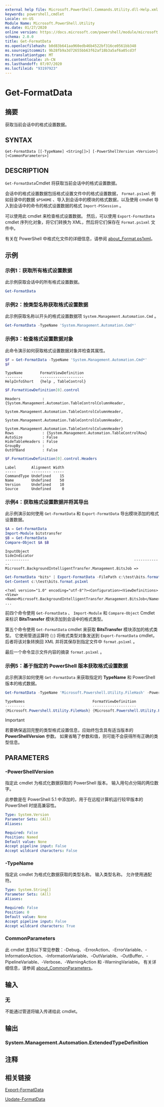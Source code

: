 ```yaml
---
external help file: Microsoft.PowerShell.Commands.Utility.dll-Help.xml
keywords: powershell,cmdlet
Locale: en-US
Module Name: Microsoft.PowerShell.Utility
ms.date: 01/27/2020
online version: https://docs.microsoft.com/powershell/module/microsoft.powershell.utility/get-formatdata?view=powershell-5.1&WT.mc_id=ps-gethelp
schema: 2.0.0
title: Get-FormatData
ms.openlocfilehash: b0d83b641aa960edb46b4522bf316ce0561bb348
ms.sourcegitcommit: 9b28fb9a3d72655bb63f62af18b3a5af6a05cd3f
ms.translationtype: MT
ms.contentlocale: zh-CN
ms.lasthandoff: 07/07/2020
ms.locfileid: "93197923"
---
```

# Get-FormatData

## 摘要
获取当前会话中的格式设置数据。

## SYNTAX

```
Get-FormatData [[-TypeName] <String[]>] [-PowerShellVersion <Version>] [<CommonParameters>]
```

## DESCRIPTION

`Get-FormatData`Cmdlet 将获取当前会话中的格式设置数据。

会话中的格式设置数据包括格式设置文件中的格式设置数据， `Format.ps1xml` 例如目录中的数据 `$PSHOME` 、导入到会话中的模块的格式数据，以及使用 cmdlet 导入到会话中的命令的格式设置数据的格式 `Import-PSSession` 。

可以使用此 cmdlet 来检查格式设置数据。 然后，可以使用 `Export-FormatData` cmdlet 序列化对象，将它们转换为 XML，然后将它们保存在 `Format.ps1xml` 文件中。

有关在 PowerShell 中格式化文件的详细信息，请参阅 [about_Format.ps1xml](../Microsoft.PowerShell.Core/About/about_Format.ps1xml.md)。

## 示例

### 示例1：获取所有格式设置数据

此示例获取会话中的所有格式设置数据。

```powershell
Get-FormatData
```

### 示例2：按类型名称获取格式设置数据

此示例获取名称以开头的格式设置数据项 `System.Management.Automation.Cmd` 。

```powershell
Get-FormatData -TypeName 'System.Management.Automation.Cmd*'
```

### 示例3：检查格式设置数据对象

此命令演示如何获取格式设置数据对象并检查其属性。

```powershell
$F = Get-FormatData -TypeName 'System.Management.Automation.Cmd*'
$F
```

```Output
TypeName        FormatViewDefinition
--------        --------------------
HelpInfoShort   {help , TableControl}
```

```powershell
$F.FormatViewDefinition[0].control
```

```Output
Headers          : {System.Management.Automation.TableControlColumnHeader,
                   System.Management.Automation.TableControlColumnHeader,
                   System.Management.Automation.TableControlColumnHeader,
                   System.Management.Automation.TableControlColumnHeader}
Rows             : {System.Management.Automation.TableControlRow}
AutoSize         : False
HideTableHeaders : False
GroupBy          :
OutOfBand        : False
```

```powershell
$F.FormatViewDefinition[0].control.Headers
```

```Output
Label       Alignment Width
-----       --------- -----
CommandType Undefined    15
Name        Undefined    50
Version     Undefined    10
Source      Undefined     0
```

### 示例4：获取格式设置数据并将其导出

此示例演示如何使用 `Get-FormatData` 和 `Export-FormatData` 导出模块添加的格式设置数据。

```powershell
$A = Get-FormatData
Import-Module bitstransfer
$B = Get-FormatData
Compare-Object $A $B
```

```Output
InputObject                                                SideIndicator
-----------                                                -------------
Microsoft.BackgroundIntelligentTransfer.Management.BitsJob =>
```

```powershell
Get-FormatData *bits* | Export-FormatData -FilePath c:\test\bits.format.ps1xml
Get-Content c:\test\bits.format.ps1xml
```

```Output
<?xml version="1.0" encoding="utf-8"?><Configuration><ViewDefinitions>
<View><Name>Microsoft.BackgroundIntelligentTransfer.Management.BitsJob</Name>
...
```

前四个命令使用 `Get-FormatData` 、 `Import-Module` 和 `Compare-Object` Cmdlet 来标识 **BitsTransfer** 模块添加到会话中的格式类型。

第五个命令使用 `Get-FormatData` cmdlet 来获取 **BitsTransfer** 模块添加的格式类型。 它使用管道运算符 (`|`) 将格式类型对象发送到 `Export-FormatData` cmdlet，后者将该对象转换回 XML 并将其保存到指定文件中 `format.ps1xml` 。

最后一个命令显示文件内容的摘录 `format.ps1xml` 。

### 示例5：基于指定的 PowerShell 版本获取格式设置数据

此示例演示如何使用 `Get-FormatData` 来获取指定的 **TypeName** 和 PowerShell 版本的格式数据。

```powershell
Get-FormatData -TypeName 'Microsoft.Powershell.Utility.FileHash' -PowerShellVersion $PSVersionTable.PSVersion

TypeNames                               FormatViewDefinition
---------                               --------------------
{Microsoft.Powershell.Utility.FileHash} {Microsoft.Powershell.Utility.FileHash}
```

> [!IMPORTANT]
> 若要确保返回完整的类型格式设置信息，应始终包含具有适当版本的 **PowerShellVersion** 参数。 如果省略了参数和值，则可能不会获得所有正确的类型信息。

## PARAMETERS

### -PowerShellVersion

指定此 cmdlet 为格式化数据获取的 PowerShell 版本。 输入用句点分隔的两位数字。

此参数是在 PowerShell 5.1 中添加的，用于在远程计算机运行较早版本的 PowerShell 时提高兼容性。

```yaml
Type: System.Version
Parameter Sets: (All)
Aliases:

Required: False
Position: Named
Default value: None
Accept pipeline input: False
Accept wildcard characters: False
```

### -TypeName

指定此 cmdlet 为格式化数据获取的类型名称。
输入类型名称。
允许使用通配符。

```yaml
Type: System.String[]
Parameter Sets: (All)
Aliases:

Required: False
Position: 0
Default value: None
Accept pipeline input: False
Accept wildcard characters: True
```

### CommonParameters

此 cmdlet 支持以下常见参数：-Debug、-ErrorAction、-ErrorVariable、-InformationAction、-InformationVariable、-OutVariable、-OutBuffer、-PipelineVariable、-Verbose、-WarningAction 和 -WarningVariable。 有关详细信息，请参阅 [about_CommonParameters](https://go.microsoft.com/fwlink/?LinkID=113216)。

## 输入

### 无

不能通过管道将输入传递给此 cmdlet。

## 输出

### System.Management.Automation.ExtendedTypeDefinition

## 注释

## 相关链接

[Export-FormatData](Export-FormatData.md)

[Update-FormatData](Update-FormatData.md)
